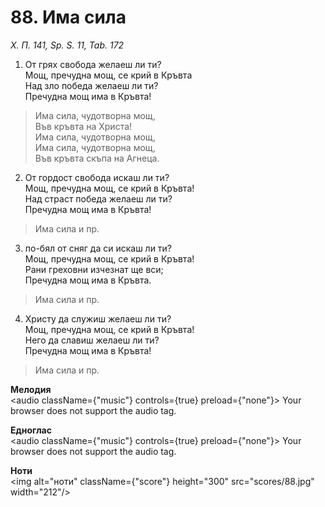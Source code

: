 # 88. Има сила  

*Х. П. 141, Sp. S. 11, Tab. 172*  

1. От грях свобода желаеш ли ти?  
Мощ, пречудна мощ, се крий в Кръвта  
Над зло победа желаеш ли ти?  
Пречудна мощ има в Кръвта!  

> Има сила, чудотворна мощ,  
> Във кръвта на Христа!  
> Има сила, чудотворна мощ,  
> Има сила, чудотворна мощ,  
> Във кръвта скъпа на Агнеца.  

2. От гордост свобода искаш ли ти?  
Мощ, пречудна мощ, се крий в Кръвта!  
Над страст победа желаеш ли ти?  
Пречудна мощ има в Кръвта!  

> Има сила и пр.  

3. по-бял от сняг да си искаш ли ти?  
Мощ, пречудна мощ, се крий в Кръвта!  
Рани греховни изчезнат ще вси;  
Пречудна мощ има в Кръвта.  

> Има сила и пр.  

4. Христу да служиш желаеш ли ти?  
Мощ, пречудна мощ, се крий в Кръвта!  
Него да славиш желаеш ли ти?  
Пречудна мощ има в Кръвта!  

> Има сила и пр.  

__Мелодия__  
<audio className={"music"} controls={true} preload={"none"}><source src="mp3/88.mp3" type="audio/mpeg"/>
Your browser does not support the audio tag.
</audio>  

__Едноглас__  
<audio className={"music"} controls={true} preload={"none"}><source src="transp/88.mp3" type="audio/mpeg"/>
Your browser does not support the audio tag.
</audio>  

__Ноти__  
<img alt="ноти" className={"score"} height="300" src="scores/88.jpg" width="212"/>

